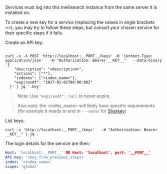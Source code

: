 Services must log into this meilisearch instance from the same server it is installed on.

To create a new key for a service (replacing the values in angle brackets <>), you may
try to follow these steps, but consult your chosen service for their specific steps if it fails.

Create an API key:
```shell

curl -s -X POST 'http://localhost:__PORT__/keys' -H 'Content-Type: application/json'   -H "Authorization: Bearer __KEY__"   --data-binary '{
    "description": "<description>",
    "actions": ["*"],
    "indexes": ["<index_name>"],
    "expiresAt": "2027-01-01T00:00:00Z"
  }' | jq '.key'

```
> Note: Use `"expiresAt": null` to never expire.

> Also note: the <index_name> will likely have specific requirements (for example it needs
 to end in `---notes` for [Sharkey](https://docs.joinsharkey.org/docs/customisation/meilisearch))

List keys:

```shell
curl -s 'http://localhost:__PORT__/keys'   -H "Authorization: Bearer __KEY__" | jq .
```

The login details for the service are then:
```yaml
Host: 'localhost:__PORT__' OR Host: 'localhost', port: '__PORT__'
API key: '<key_from_previous_steps>'
index: '<index_name>'
scope: 'global'
```
